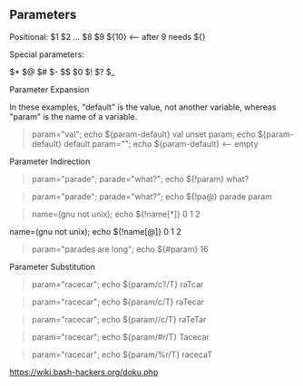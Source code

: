

## Parameters

Positional: $1 $2 ... $8 $9 ${10} <-- after 9 needs ${}

Special parameters:

$*
$@
$#
$-
$$
$0
$!
$?
$_

Parameter Expansion

In these examples, "default" is the value, not another variable, whereas "param" is the name of a variable.

>param="val"; echo ${param-default}
val
>unset param; echo ${param-default}
default
>param=""; echo ${param-default}
    <-- empty

Parameter Indirection

>param="parade"; parade="what?"; echo ${!param}
what?

>param="parade"; parade="what?"; echo ${!pa@}
parade param

>name=(gnu not unix); echo ${!name[*]}
0 1 2

name=(gnu not unix); echo ${!name[@]}
0 1 2


>param="parades are long"; echo ${#param}
16

Parameter Substitution

>param="racecar"; echo ${param/c?/T}
raTcar

>param="racecar"; echo ${param/c/T}
raTecar

>param="racecar"; echo ${param//c/T}
raTeTar

>param="racecar"; echo ${param/#r/T}
Tacecar

>param="racecar"; echo ${param/%r/T}
racecaT

https://wiki.bash-hackers.org/doku.php

